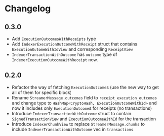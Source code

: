 # Changelog

## 0.3.0

* Add `ExecutionOutcomesWithReceipts` type
* Add `IndexerExecutionOutcomeWithReceipt` struct that contains `ExecutionOutomeWithIdView` and corresponding `ReceiptView`
* `IndexerTransactionWithOutcome` has `outcome` type of `IndexerExecutionOutcomeWithReceipt` now.

## 0.2.0

* Refactor the way of fetching `ExecutionOutcome`s (use the new way to get all of them for specific block)
* Rename `StreamerMessage.outcomes` field to `receipt_execution_outcomes` and change type to `HashMap<CryptoHash, ExecutionOutcomeWithId>` and now it includes only `ExecutionOutcome`s for receipts (no transactions)
* Introduce `IndexerTransactionWithOutcome` struct to contain `SignedTransactionView` and `ExecutionOutcomeWithId` for the transaction
* Introduce `IndexerChunkView` to replace `StreamerMessage.chunks` to include `IndexerTransactionWithOutcome` vec in `transactions` 
